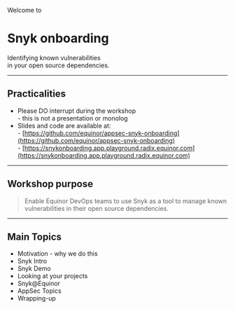 <!-- .slide: data-background-image="./content/images/appsec-icon.svg" data-background-size="7%" data-background-position="right 2% top 2%"-->
<!-- markdownlint-disable MD041 -->

Welcome to

# Snyk onboarding

Identifying known vulnerabilities </br>in your open source dependencies.

---

## Practicalities

- Please DO interrupt during the workshop</br> - this is not a presentation or monolog
- Slides and code are available at: </br> - [https://github.com/equinor/appsec-snyk-onboarding](https://github.com/equinor/appsec-snyk-onboarding) </br> - [https://snykonboarding.app.playground.radix.equinor.com](https://snykonboarding.app.playground.radix.equinor.com)

---

## Workshop purpose

> Enable Equinor DevOps teams to use Snyk as a tool to manage known vulnerabilities
> in their open source dependencies.

---

## Main Topics

- Motivation - why we do this <!-- .element: style="font-size:0.8em"-->
- Snyk Intro  <!-- .element: style="font-size:0.8em"-->
- Snyk Demo  <!-- .element: style="font-size:0.8em"-->
- Looking at your projects <!-- .element: style="font-size:0.8em"-->
- Snyk@Equinor <!-- .element: style="font-size:0.8em"-->
- AppSec Topics <!-- .element: style="font-size:0.8em"-->
- Wrapping-up <!-- .element: style="font-size:0.8em"-->
